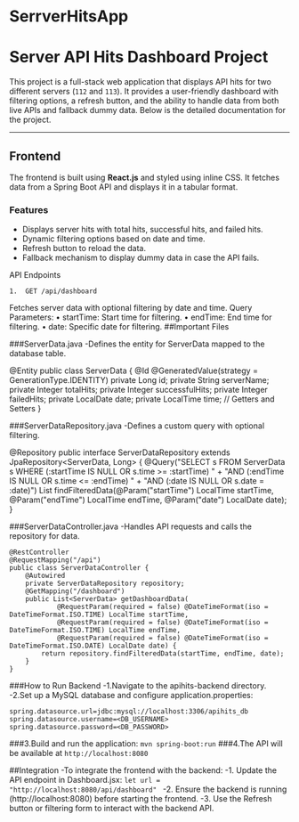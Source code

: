 # SerrverHitsApp
# Server API Hits Dashboard Project

This project is a full-stack web application that displays API hits for two different servers (`112` and `113`). It provides a user-friendly dashboard with filtering options, a refresh button, and the ability to handle data from both live APIs and fallback dummy data. Below is the detailed documentation for the project.

---

## **Frontend**

The frontend is built using **React.js** and styled using inline CSS. It fetches data from a Spring Boot API and displays it in a tabular format.

### **Features**
- Displays server hits with total hits, successful hits, and failed hits.
- Dynamic filtering options based on date and time.
- Refresh button to reload the data.
- Fallback mechanism to display dummy data in case the API fails.


API Endpoints

	1.	GET /api/dashboard
Fetches server data with optional filtering by date and time.
Query Parameters:
	• startTime: Start time for filtering.
	• endTime: End time for filtering.
	• date: Specific date for filtering.
##Important Files

###ServerData.java
-Defines the entity for ServerData mapped to the database table.

@Entity
public class ServerData {
    @Id
    @GeneratedValue(strategy = GenerationType.IDENTITY)
    private Long id;
    private String serverName;
    private Integer totalHits;
    private Integer successfulHits;
    private Integer failedHits;
    private LocalDate date;
    private LocalTime time;
    // Getters and Setters
}

###ServerDataRepository.java
-Defines a custom query with optional filtering.

@Repository
public interface ServerDataRepository extends JpaRepository<ServerData, Long> {
    @Query("SELECT s FROM ServerData s WHERE (:startTime IS NULL OR s.time >= :startTime) " +
            "AND (:endTime IS NULL OR s.time <= :endTime) " +
            "AND (:date IS NULL OR s.date = :date)")
    List<ServerData> findFilteredData(@Param("startTime") LocalTime startTime, 
                                      @Param("endTime") LocalTime endTime, 
                                      @Param("date") LocalDate date);
}


###ServerDataController.java
-Handles API requests and calls the repository for data.
```
@RestController
@RequestMapping("/api")
public class ServerDataController {
    @Autowired
    private ServerDataRepository repository;
    @GetMapping("/dashboard")
    public List<ServerData> getDashboardData(
            @RequestParam(required = false) @DateTimeFormat(iso = DateTimeFormat.ISO.TIME) LocalTime startTime,
            @RequestParam(required = false) @DateTimeFormat(iso = DateTimeFormat.ISO.TIME) LocalTime endTime,
            @RequestParam(required = false) @DateTimeFormat(iso = DateTimeFormat.ISO.DATE) LocalDate date) {
        return repository.findFilteredData(startTime, endTime, date);
    }
}
```
###How to Run Backend
	-1.Navigate to the apihits-backend directory.
	-2.Set up a MySQL database and configure application.properties:
```
spring.datasource.url=jdbc:mysql://localhost:3306/apihits_db
spring.datasource.username=<DB_USERNAME>
spring.datasource.password=<DB_PASSWORD>
```
###3.Build and run the application:
    `mvn spring-boot:run`
###4.The API will be available at `http://localhost:8080`

##Integration
-To integrate the frontend with the backend:
	-1.	Update the API endpoint in Dashboard.jsx:
    `let url = "http://localhost:8080/api/dashboard" `
    	-2.	Ensure the backend is running (http://localhost:8080) before starting the frontend.
	-3.	Use the Refresh button or filtering form to interact with the backend API.
